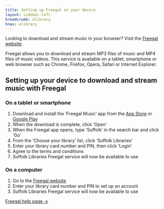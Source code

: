```yaml
---
title: Setting up Freegal on your device
layout: sidebar-left
breadcrumb: elibrary
hnav: elibrary
---
```


<div class="pa3 bg-light-gray mb3" markdown="1">

Looking to download and stream music in your browser? Visit the [Freegal website](http://suffolklibraries.freegalmusic.com/).

</div>

Freegal allows you to download and stream MP3 files of music and MP4 files of music videos. This service is available on a tablet, smartphone or web browser such as Chrome, Firefox, Opera, Safari or Internet Explorer.

## Setting up your device to download and stream music with Freegal

### On a tablet or smartphone

1. Download and install the ‘Freegal Music’ app from the [App Store](https://itunes.apple.com/in/app/freegal-music/id508036345?mt=8) or [Google Play](https://play.google.com/store/apps/details?id=com.libraryideas.freegalmusic)
2. When the download is complete, click ‘Open’
3. When the Freegal app opens, type ‘Suffolk’ in the search bar and click ‘Go’
4. From the ‘Choose your library’ list, click ‘Suffolk Libraries’
5. Enter your library card number and PIN, then click ‘Login’
6. Agree to the terms and conditions
7. Suffolk Libraries Freegal service will now be available to use

### On a computer

1. Go to the [Freegal website](http://suffolklibraries.freegalmusic.com)
2. Enter your library card number and PIN to set up an account
3. Suffolk Libraries Freegal service will now be available to use

[Freegal help page →](http://suffolklibraries.freegalmusic.com/questions)
